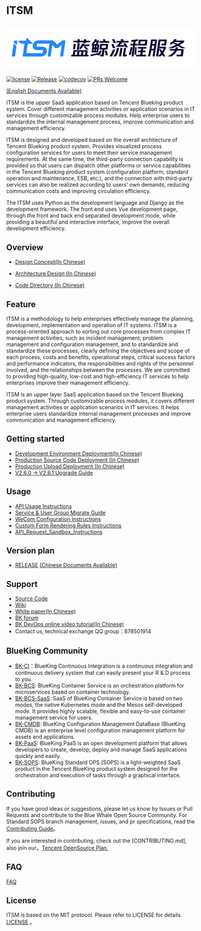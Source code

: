 # ITSM

![](docs/resource/img/logo_zh.png)
---
[![license](https://img.shields.io/badge/license-MIT-brightgreen.svg)](https://github.com/TencentBlueKing/bk-itsm/master/LICENSE)
[![Release](https://img.shields.io/badge/release-3.3.30-brightgreen.svg)](https://github.com/TencentBlueKing/bk-itsm/releases)
[![codecov](https://codecov.io/gh/TencentBlueKing/bk-itsm/branch/master/graph/badge.svg?token=OMFO8UFA21)](https://codecov.io/gh/TencentBlueKing/bk-itsm)
[![PRs Welcome](https://img.shields.io/badge/PRs-welcome-brightgreen.svg)](https://github.com/TencentBlueKing/bk-itsm/pulls)

[(English Documents Available)](readme_en.md)

ITSM is the upper SaaS application based on Tencent Blueking product system. Cover different management activities or application scenarios in IT services through customizable process modules. Help enterprise users to standardize the internal management process, improve communication and management efficiency.

ITSM is designed and developed based on the overall architecture of Tencent Blueking product system. Provides visualized process configuration services for users to meet their service management requirements. At the same time, the third-party connection capability is provided so that users can dispatch other platforms or service capabilities in the Tencent Blueking product system (configuration platform, standard operation and maintenance, ESB, etc.), and the connection with third-party services can also be realized according to users' own demands, reducing communication costs and improving circulation efficiency.

The ITSM  uses Python as the development language and Django as the development framework. The front end uses Vue development page, through the front and back end separated development mode, while providing a beautiful and interactive interface, improve the overall development efficiency.

## Overview

- [Design Concept(In Chinese)](docs/overview/design.md)

- [Architecture Design (In Chinese)](docs/overview/architecture.md)

- [Code Directory (In Chinese)](docs/overview/code_structure.md)

## Feature
ITSM is a methodology to help enterprises effectively manage the planning, development, implementation and operation of IT systems. ITSM is a process-oriented approach to sorting out core processes from complex IT management activities, such as incident management, problem management and configuration management, and to standardize and standardize these processes, clearly defining the objectives and scope of each process, costs and benefits, operational steps, critical success factors and performance indicators, the responsibilities and rights of the personnel involved, and the relationships between the processes. We are committed to providing high-quality, low-cost and high-efficiency IT services to help enterprises improve their management efficiency.

ITSM is an upper layer SaaS application based on the Tencent Blueking product system. Through customizable process modules, it covers different management activities or application scenarios in IT services. It helps enterprise users standardize internal management processes and improve communication and management efficiency.

## Getting started  
- [Development Environment Deployment(In Chinese)](docs/install/dev_deploy.md)
- [Production Source Code Deployment (In Chinese)](docs/install/source_code_deploy.md)
- [Production Upload Deployment (In Chinese)](docs/install/upload_pack_deploy.md)
- [V2.6.0 -> V2.6.1 Upgrade Guide](docs/install/V2_6_0_to_V2_6_1_upgrade_guide.md)

## Usage
- [API Usage Instructions](docs/itsm_bkapi/apidocs/readme.md)
- [Service & User Group Migrate Guide](docs/install/service_migrate_guide.md)
- [WeCom Configuration Instructions](docs/install/qy_weixin_config.md)
- [Custom Form Rendering Rules Instructions](docs/install/custom_form_config.md)
- [API_Request_Sandbox_Instructions](docs/install/api_sandbox_guide.md)

## Version plan
- [RELEASE](docs/RELEASE_EN.md)
[(Chinese Documents Available)](docs/RELEASE.md)


## Support
- [Source Code](https://github.com/TencentBlueKing/bk-itsm)
- [Wiki](https://github.com/TencentBlueKing/bk-itsm/wiki)
- [White paper(In Chinese)](https://bk.tencent.com/docs/document/6.0/145/6623)
- [BK forum](https://bk.tencent.com/s-mart/community)
- [BK DevOps online video tutorial(In Chinese)](https://cloud.tencent.com/developer/edu/major-100008)
- Contact us, technical exchange QQ group：878501914

## BlueKing Community

- [BK-CI](https://github.com/Tencent/bk-ci)：BlueKing Continuous Integration is a continuous integration and continuous delivery system that can easily present your R & D process to you.
- [BK-BCS](https://github.com/Tencent/bk-bcs): BlueKing Container Service is an orchestration platform for microservices based on container technology.
- [BK-BCS-SaaS](https://github.com/Tencent/bk-bcs-saas): SaaS of BlueKing Container Service is based on two modes, the native Kubernetes mode and the Mesos self-developed mode. It provides highly scalable, flexible and easy-to-use container management service for users.
- [BK-CMDB](https://github.com/Tencent/bk-cmdb): BlueKing Configuration Management DataBase (BlueKing CMDB) is an enterprise level configuration management platform for assets and applications.
- [BK-PaaS](https://github.com/Tencent/bk-PaaS): BlueKing PaaS is an open development platform that allows developers to create, develop, deploy and manage SaaS applications quickly and easily.
- [BK-SOPS](https://github.com/Tencent/bk-sops): BlueKing Standard OPS (SOPS) is a light-weighted SaaS product in the Tencent BlueKing product system designed for the orchestration and execution of tasks through a graphical interface.

## Contributing
If you have good ideas or suggestions, please let us know by Issues or Pull Requests and contribute to the Blue Whale Open Source Community. For Standard SOPS branch management, issues, and pr specifications, read the
[Contributing Guide](docs/CONTRIBUTING.md)。

If you are interested in contributing, check out the [CONTRIBUTING.md], also join our。[Tencent OpenSource Plan.](https://opensource.tencent.com/contribution) 

## FAQ
[FAQ](docs/wiki/faq.md)


## License
ITSM is based on the MIT protocol. Please refer to LICENSE for details. [LICENSE](LICENSE.txt) 。

